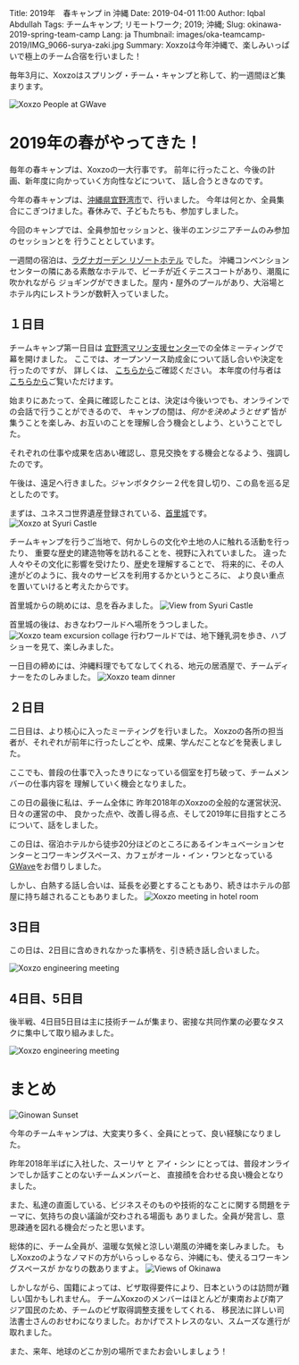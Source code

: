 Title: 2019年　春キャンプ in 沖縄
Date: 2019-04-01 11:00
Author: Iqbal Abdullah
Tags: チームキャンプ; リモートワーク; 2019; 沖縄;
Slug: okinawa-2019-spring-team-camp
Lang: ja
Thumbnail: images/oka-teamcamp-2019/IMG_9066-surya-zaki.jpg
Summary: Xoxzoは今年沖縄で、楽しみいっぱいで極上のチーム合宿を行いました！

毎年3月に、Xoxzoはスプリング・チーム・キャンプと称して、約一週間ほど集まります。

![Xoxzo People at GWave]({filename}/images/oka-teamcamp-2019/IMG_9166-gwave-group-picture.jpg)

# 2019年の春がやってきた！

毎年の春キャンプは、Xoxzoの一大行事です。
前年に行ったこと、今後の計画、新年度に向かっていく方向性などについて、
話し合うときなのです。

今年の春キャンプは、[沖縄県宜野湾市](https://ja.wikipedia.org/wiki/%E5%AE%9C%E9%87%8E%E6%B9%BE%E5%B8%82)で、行いました。
今年は何とか、全員集合にこぎつけました。春休みで、子どもたちも、参加すしました。

今回のキャンプでは、全員参加セッションと、後半のエンジニアチームのみ参加のセッションとを
行うこととしています。

一週間の宿泊は、[ラグナガーデン リゾートホテル](https://www.laguna-garden.jp/) でした。
沖縄コンベンションセンターの隣にある素敵なホテルで、ビーチが近くテニスコートがあり、潮風に吹かれながら
ジョギングができました。屋内・屋外のプールがあり、大浴場とホテル内にレストランが数軒入っていました。

## １日目

チームキャンプ第一日目は [宜野湾マリン支援センター](https://maririne.jp/)での全体ミーティングで幕を開けました。
ここでは、オープンソース助成金について話し合いや決定を行ったのですが、
詳しくは、 [こちらから]({filename}/Community/annual-opensource-grant-2018-ja.md)ご確認ください。
本年度の付与者は [こちらから]({filename}/Community/annual-opensource-grant-2019-ja.md)ご覧いただけます。

始まりにあたって、全員に確認したことは、決定は今後いつでも、オンラインでの会話で行うことができるので、
キャンプの間は、_何かを決めようとせず_ 皆が集うことを楽しみ、お互いのことを理解し合う機会としよう、ということでした。

それぞれの仕事や成果を店あい確認し、意見交換をする機会となるよう、強調したのです。

午後は、遠足へ行きました。ジャンボタクシー２代を貸し切り、この島を巡る足としたのです。

まずは、ユネスコ世界遺産登録されている、[首里城](https://ja.wikipedia.org/wiki/Shuri_Castle)です。
![Xoxzo at Syuri Castle]({filename}/images/oka-teamcamp-2019/IMG_9071-syuri-jo.jpg)

チームキャンプを行うご当地で、何かしらの文化や土地の人に触れる活動を行ったり、
重要な歴史的建造物等を訪れることを、視野に入れていました。
違った人々やその文化に影響を受けたり、歴史を理解することで、
将来的に、その人達がどのように、我々のサービスを利用するかというところに、
より良い重点を置いていけると考えたからです。

首里城からの眺めには、息を呑みました。
![View from Syuri Castle]({filename}/images/oka-teamcamp-2019/IMAG2930-shisa-EFFECTS.jpg)

首里城の後は、おきなわワールドへ場所をうつしました。
![Xoxzo team excursion collage]({filename}/images/oka-teamcamp-2019/team-excursion.jpg)
行わワールドでは、地下鍾乳洞を歩き、ハブショーを見て、楽しみました。

一日目の締めには、沖縄料理でもてなしてくれる、地元の居酒屋で、チームディナーをたのしみました。
![Xoxzo team dinner]({filename}/images/oka-teamcamp-2019/team-dinner.jpg)

## ２日目

二日目は、より核心に入ったミーティングを行いました。
Xoxzoの各所の担当者が、それぞれが前年に行ったしごとや、成果、学んだことなどを発表しました。

ここでも、普段の仕事で入ったきりになっている個室を打ち破って、チームメンバーの仕事内容を
理解していく機会となりました。

この日の最後に私は、チーム全体に 昨年2018年のXoxzoの全般的な運営状況、日々の運営の中、
良かった点や、改善し得る点、そして2019年に目指すところについて、話をしました。

この日は、宿泊ホテルから徒歩20分ほどのところにあるインキュベーションセンターとコワーキングスペース、カフェがオール・イン・ワンとなっている [GWave](http://www.gbic.jp/)をお借りしました。

しかし、白熱する話し合いは、延長を必要とすることもあり、続きはホテルの部屋に持ち越されることもありました。
![Xoxzo meeting in hotel room]({filename}/images/oka-teamcamp-2019/meeting-hotem-room-smaller.jpg)

## 3日目

この日は、2日目に含めきれなかった事柄を、引き続き話し合いました。

![Xoxzo engineering meeting]({filename}/images/oka-teamcamp-2019/IMAG2979-gwave-group-meeting.jpg)

## 4日目、5日目

後半戦、4日目5日目は主に技術チームが集まり、密接な共同作業の必要なタスクに集中して取り組みました。

![Xoxzo engineering meeting]({filename}/images/oka-teamcamp-2019/engineering-team-collage.jpg)

# まとめ

![Ginowan Sunset]({filename}/images/oka-teamcamp-2019/20190327_180726-sunset.jpg)

今年のチームキャンプは、大変実り多く、全員にとって、良い経験になりました。

昨年2018年半ばに入社した、スーリヤ と アイ・シン にとっては、普段オンラインでしか話すことのないチームメンバーと、
直接顔を合わせる良い機会となりました。

また、私達の直面している、ビジネスそのものや技術的なことに関する問題をテーマに、気持ちの良い議論が交わされる場面も
ありました。全員が発言し、意思疎通を図れる機会だったと思います。

総体的に、チーム全員が、温暖な気候と涼しい潮風の沖縄を楽しみました。
もしXoxzoのようなノマドの方がいらっしゃるなら、沖縄にも、使えるコワーキングスペースが
かなりの数ありますよ。
![Views of Okinawa]({filename}/images/oka-teamcamp-2019/views-of-okinawa-collage.jpg)

しかしながら、国籍によっては、ビザ取得要件により、日本というのは訪問が難しい国かもしれません。
チームXoxzoのメンバーはほとんどが東南および南アジア国民のため、チームのビザ取得調整支援をしてくれる、
移民法に詳しい司法書士さんのおせわになりました。おかげでストレスのない、スムーズな進行が取れました。

また、来年、地球のどこか別の場所でまたお会いしましょう！
